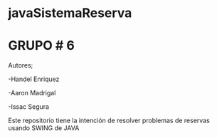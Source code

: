 # javaSistemaReserva

# GRUPO # 6

Autores;

-Handel Enriquez

-Aaron Madrigal

-Issac Segura


Este repositorio tiene la intención de resolver problemas de reservas usando SWING de JAVA
